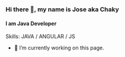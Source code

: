 ### Hi there 👋, my name is Jose aka Chaky
#### I am Java Developer

Skills: JAVA / ANGULAR / JS

- 🔭 I’m currently working on this page. 
